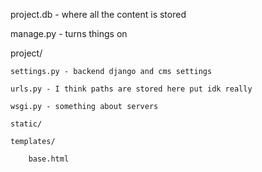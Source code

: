 project.db - where all the content is stored

manage.py - turns things on

project/

	settings.py - backend django and cms settings

	urls.py - I think paths are stored here put idk really

	wsgi.py - something about servers

	static/

	templates/

		base.html